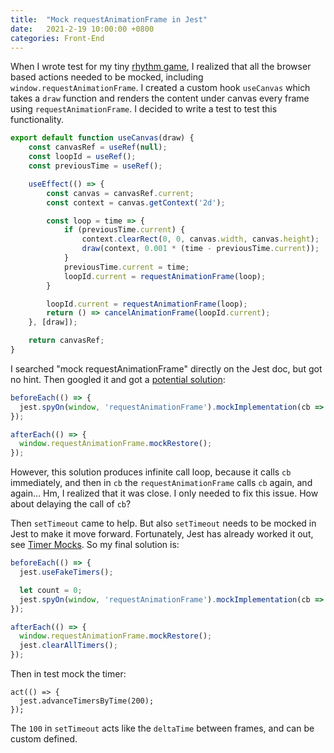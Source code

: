 ```yaml
---
title:  "Mock requestAnimationFrame in Jest"
date:   2021-2-19 10:00:00 +0800
categories: Front-End
---
```




When I wrote test for my tiny [rhythm game](https://imagicbell.github.io/front-end/2021/01/07/rythm-game.html), I realized that all the browser based actions needed to be mocked, including `window.requestAnimationFrame`. I created a custom hook `useCanvas` which takes a `draw` function and renders the content under canvas every frame using `requestAnimationFrame`. I decided to write a test to test this functionality.

```javascript
export default function useCanvas(draw) {
	const canvasRef = useRef(null);
	const loopId = useRef();
	const previousTime = useRef();

	useEffect(() => {
		const canvas = canvasRef.current;
		const context = canvas.getContext('2d');

		const loop = time => {
			if (previousTime.current) {
				context.clearRect(0, 0, canvas.width, canvas.height);
				draw(context, 0.001 * (time - previousTime.current));
			}
			previousTime.current = time;
			loopId.current = requestAnimationFrame(loop);
		}

		loopId.current = requestAnimationFrame(loop);
		return () => cancelAnimationFrame(loopId.current);
	}, [draw]);

	return canvasRef;
}
```

I searched "mock requestAnimationFrame" directly on the Jest doc, but got no hint. Then googled it and got a [potential solution](https://github.com/facebook/jest/issues/5147#issuecomment-353274996):

```javascript
beforeEach(() => {
  jest.spyOn(window, 'requestAnimationFrame').mockImplementation(cb => cb());
});

afterEach(() => {
  window.requestAnimationFrame.mockRestore();
});
```

However, this solution produces infinite call loop, because it calls `cb` immediately, and then in `cb` the `requestAnimationFrame` calls `cb` again, and again... Hm, I realized that it was close. I only needed to fix this issue. How about delaying the call of `cb`?

Then `setTimeout` came to help. But also `setTimeout` needs to be mocked in Jest to make it move forward. Fortunately, Jest has already worked it out, see [Timer Mocks](https://jestjs.io/docs/en/timer-mocks). So my final solution is:

```javascript
beforeEach(() => {
  jest.useFakeTimers();

  let count = 0;
  jest.spyOn(window, 'requestAnimationFrame').mockImplementation(cb => setTimeout(() => cb(100*(++count)), 100));
});

afterEach(() => {
  window.requestAnimationFrame.mockRestore();
  jest.clearAllTimers();
});
```

Then in test mock the timer:

```
act(() => {
  jest.advanceTimersByTime(200);
});
```

The `100` in `setTimeout` acts like the `deltaTime` between frames, and can be custom defined. 

